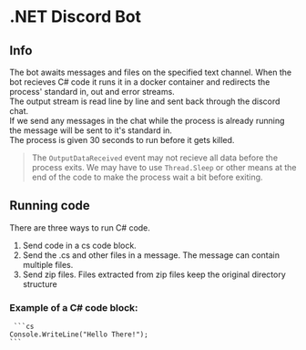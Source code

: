 # .NET Discord Bot

## Info
The bot awaits messages and files on the specified text channel.
When the bot recieves C# code it runs it in a docker container and redirects the process' standard in, out and error streams.\
The output stream is read line by line and sent back through the discord chat.\
If we send any messages in the chat while the process is already running the message will be sent to it's standard in.\
The process is given 30 seconds to run before it gets killed.

> The `OutputDataReceived` event may not recieve all data before the process exits.
> We may have to use `Thread.Sleep` or other means at the end of the code to make the process wait a bit before exiting.

## Running code
There are three ways to run C# code.
<ol>
    <li>Send code in a cs code block.</li>
    <li>Send the .cs and other files in a message. The message can contain multiple files.</li>
    <li>Send zip files. Files extracted from zip files keep the original directory structure</li>
</ol> 

### Example of a C# code block:
` ```cs`<br>
`Console.WriteLine("Hello There!");`<br>
` ``` `
